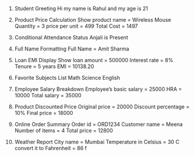 1. Student Greeting
Hi my name is Rahul and my age is 21

2. Product Price Calculation
Show product name = Wireless Mouse
Quantity = 3
price per unit = 499
Total Cost = 1497

3. Conditional Attendance Status
Anjali is Present

4. Full Name Formatting
Full Name = Amit Sharma

5. Loan EMI Display
Show loan amount = 500000
Interest rate = 8%
Tenure = 5 years
EMI = 10138.20

6. Favorite Subjects List
Math
Science
English

7. Employee Salary Breakdown
Employee’s basic salary = 25000
HRA = 10000
Total salary = 35000

8. Product Discounted Price
Original price = 20000
Discount percentage = 10%
Final price = 18000

9. Online Order Summary
Order id = ORD1234
Customer name = Meena
Number of items = 4
Total price = 12800

10. Weather Report
City name = Mumbai
Temperature in Celsius = 30 C
convert it to Fahrenheit = 86 f
